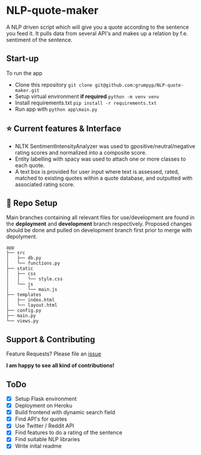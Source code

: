# NLP-quote-maker
A NLP driven script which will give you a quote according to the sentence you feed it. It pulls data from several API's and makes up a relation by f.e. sentiment of the sentence.

## Start-up
To run the app 
- Clone this repository `git clone git@github.com:grumpyp/NLP-quote-maker.git`
- Setup virtual environment __if required__ `python -m venv venv`
- Install requirements.txt `pip install -r requirements.txt`
- Run app with `python app\main.py`

## ⭐ Current features & Interface
- NLTK SentimentIntensityAnalyzer was used to gpositive/neutral/negative rating scores and normalized into a composite score.
- Entity labelling with spacy was used to attach one or more classes to each quote.
- A text box is provided for user input where text is assessed, rated, matched to existing quotes within a quote database, and outputted with associated rating score.

## 👾 Repo Setup 
Main branches containing all relevant files for use/development are found in the **deployment** and **development** branch respectively.  Proposed changes should be done and pulled on development branch first prior to merge with depolyment.

    app
    ├── src
    │   ├── db.py
    │   └── functions.py
    ├── static
    │   ├── css
    │   │   └── style.css
    │   └── js
    │       └── main.js
    ├── templates
    │   ├── index.html
    │   └── layout.html
    ├── config.py
    ├── main.py   
    └── views.py 


## Support & Contributing

Feature Requests? Please file an [issue](https://github.com/grumpyp/NLP-quote-maker/issues)

**I am happy to see all kind of contributions!**

## ToDo

- [x] Setup Flask environment
- [x] Deployment on Heroku
- [x] Build frontend with dynamic search field
- [x] Find API's for quotes
- [x] Use Twitter / Reddit API
- [x] Find features to do a rating of the sentence
- [x] Find suitable NLP libraries
- [x] Write inital readme
